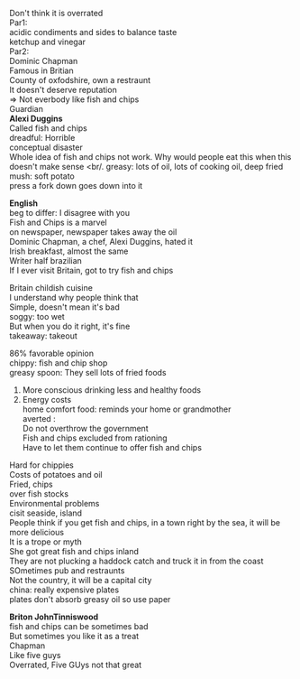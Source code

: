 Don't think it is overrated <br/>
Par1: <br/>
acidic condiments and sides to balance taste <br/>
ketchup and vinegar <br/>
Par2: <br/>
Dominic Chapman <br/>
Famous in Britian <br/>
County of oxfodshire, own a restraunt <br/>
It doesn't deserve reputation <br/>
=> Not everbody like fish and chips <br/>
Guardian <br/>
**Alexi Duggins** <br/>
Called fish and chips <br/>
dreadful: Horrible <br/>
conceptual disaster <br/>
Whole idea of fish and chips not work. Why would people eat this when this doesn't make sense <br/.
greasy: lots of oil, lots of cooking oil, deep fried <br/>
mush: soft potato <br/>
press a fork down goes down into it <br/>

**English** <br/>
beg to differ: I disagree with you <br/>
Fish and Chips is a marvel <br/>
on newspaper, newspaper takes away the oil <br/>
Dominic Chapman, a chef, Alexi Duggins, hated it <br/>
Irish breakfast, almost the same <br/>
Writer half brazilian <br/>
If I ever visit Britain, got to try fish and chips <br/>

Britain childish cuisine <br/>
I understand why people think that <br/>
Simple, doesn't mean it's bad <br/>
soggy: too wet <br/>
But when you do it right, it's fine <br/>
takeaway: takeout <br/>

86% favorable opinion <br/>
chippy: fish and chip shop <br/>
greasy spoon: They sell lots of fried foods <br/>
1) More conscious drinking less and healthy foods <br/>
2) Energy costs <br/>
home comfort food: reminds your home or grandmother <br/>
averted : <br/>
Do not overthrow the government <br/>
Fish and chips excluded from rationing <br/>
Have to let them continue to offer fish and chips <br/>

Hard for chippies <br/>
Costs of potatoes and oil <br/>
Fried, chips <br/>
over fish stocks <br/>
Environmental problems <br/>
cisit seaside, island <br/>
People think if you get fish and chips, in a town right by the sea, it will be more delicious <br/>
It is a trope or myth <br/>
She got great fish and chips inland <br/>
They are not plucking a haddock catch and truck it in from the coast <br/>
SOmetimes pub and restraunts <br/>
Not the country, it will be a capital city <br/>
china: really expensive plates <br/>
plates don't absorb greasy oil so use paper <br/>

**Briton JohnTinniswood** <br/>
fish and chips can be sometimes bad <br/>
But sometimes you like it as a treat <br/>
Chapman <br/>
Like five guys <br/>
Overrated, Five GUys not that great <br/>
